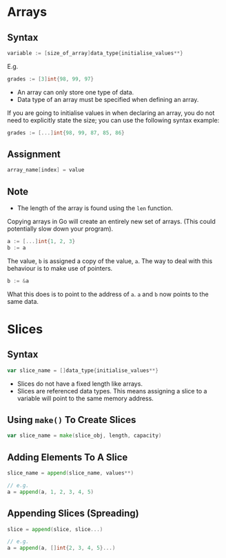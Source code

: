 # Arrays

## Syntax

```go
variable := [size_of_array]data_type{initialise_values**}
```

E.g.

```go
grades := [3]int{98, 99, 97}
```

- An array can only store one type of data.
- Data type of an array must be specified when defining an array.

If you are going to initialise values in when declaring an array, you do not need to explicitly state the size; you can use the following syntax example:

```go
grades := [...]int{98, 99, 87, 85, 86}
```

## Assignment

```go
array_name[index] = value
```

## Note
- The length of the array is found using the `len` function.

Copying arrays in Go will create an entirely new set of arrays. (This could potentially slow down your program).

```go
a := [...]int{1, 2, 3}
b := a
```

The value, `b` is assigned a copy of the value, `a`. The way to deal with this behaviour is to make use of pointers.

```go
b := &a
```

What this does is to point to the address of `a`. `a` and `b` now points to the same data.


# Slices

## Syntax

```go
var slice_name = []data_type{initialise_values**}
```

- Slices do not have a fixed length like arrays.
- Slices are referenced data types. This means assigning a slice to a variable will point to the same memory address.

## Using `make()` To Create Slices

```go
var slice_name = make(slice_obj, length, capacity)
```

## Adding Elements To A Slice

```go
slice_name = append(slice_name, values**)

// e.g.
a = append(a, 1, 2, 3, 4, 5)
```

## Appending Slices (Spreading)

```go
slice = append(slice, slice...)

// e.g. 
a = append(a, []int{2, 3, 4, 5}...)
```
